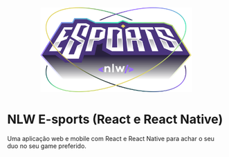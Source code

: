 <h1 align="center">
    <img alt="NLW-eSports" title="#NLW-eSports" src="readme/logo-nlw-esports.svg" width="350px" />
</h1>

# NLW E-sports (React e React Native)
 Uma aplicação web e mobile com React e React Native para achar o seu duo no seu game preferido.
